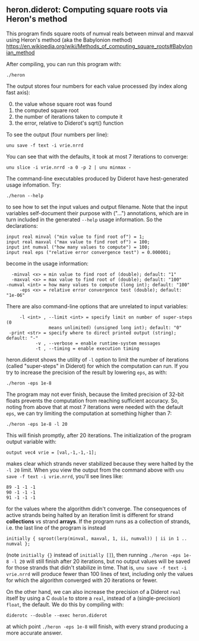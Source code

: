 ## heron.diderot: Computing square roots via Heron's method

This program finds square roots of numval reals between minval and maxval
using Heron's method (aka the Babylonion method)
https://en.wikipedia.org/wiki/Methods_of_computing_square_roots#Babylonian_method

After compiling, you can run this program with:

	./heron

The output stores four numbers for each value processed (by index along fast axis):
<ol start=0>
<li> the value whose square root was found
<li> the computed square root
<li> the number of iterations taken to compute it
<li> the error, relative to Diderot's sqrt() function
</ol>
To see the output (four numbers per line):

	unu save -f text -i vrie.nrrd

You can see that with the defaults, it took at most 7 iterations to converge:

	unu slice -i vrie.nrrd -a 0 -p 2 | unu minmax -

The command-line executables produced by Diderot have hest-generated
usage infomation. Try:

	./heron --help

to see how to set the input values and output filename.  Note
that the input variables self-document their purpose with ("...")
annotations, which are in turn included in the generated `--help`
usage information.  So the declarations:

	input real minval ("min value to find root of") = 1;
	input real maxval ("max value to find root of") = 100;
	input int numval ("how many values to compute") = 100;
	input real eps ("relative error convergence test") = 0.000001;

become in the usage information:

	  -minval <x> = min value to find root of (double); default: "1"
	  -maxval <x> = max value to find root of (double); default: "100"
	-numval <int> = how many values to compute (long int); default: "100"
	     -eps <x> = relative error convergence test (double); default: "1e-06"

There are also command-line options that are unrelated to input variables:

	     -l <int> , --limit <int> = specify limit on number of super-steps (0
	                means unlimited) (unsigned long int); default: "0"
	 -print <str> = specify where to direct printed output (string); default: "-"
	           -v , --verbose = enable runtime-system messages
	           -t , --timing = enable execution timing

heron.diderot shows the utility of `-l` option to limit the number of iterations
(called "super-steps" in Diderot) for which the computation can run. If you try to increase the precision
of the result by lowering `eps`, as with:

	./heron -eps 1e-8

The program may not ever finish, because the limited precision of 32-bit
floats prevents the computation from reaching sufficient accuracy. So, noting
from above that at most 7 iterations were needed with the default `eps`, we
can try limiting the computation at something higher than 7:

	./heron -eps 1e-8 -l 20

This will finish promptly, after 20 iterations. The initialization of the program output variable
with:

	output vec4 vrie = [val,-1,-1,-1];
makes clear which strands never stabilized because they were halted by the `-l
20` limit. When you view the output from the command above with `unu save -f
text -i vrie.nrrd`, you'll see lines like:

	89 -1 -1 -1
	90 -1 -1 -1
	91 -1 -1 -1

for the values where the algorithm didn't converge.
The consequences of active strands being halted by an iteration limit is
different for strand **collections** vs strand **arrays**.  If the program runs
as a collection of strands, i.e. the last line of the program is instead

	initially { sqroot(lerp(minval, maxval, 1, ii, numval)) | ii in 1 .. numval };

(note `initially {}` instead of `initially []`), then running `./heron -eps
1e-8 -l 20` will still finish after 20 iterations, but no output values will
be saved for those strands that didn't stabilize in time.  That is, `unu save -f text
-i vrie.nrrd` will produce fewer than 100 lines of text, including only the
values for which the algorithm converged with 20 iterations or fewer.

On the other hand, we can also increase the precision of a Diderot
`real` itself by using a C `double` to store a `real`, instead of a (single-precision) `float`,
the default.  We do this by compiling with:

	diderotc --double --exec heron.diderot

at which point `./heron -eps 1e-8` will finish, with every strand producing a
more accurate answer.
